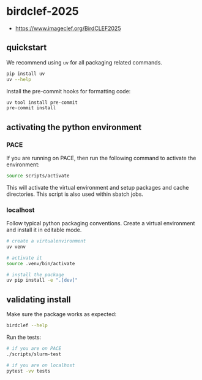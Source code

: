 # birdclef-2025

- https://www.imageclef.org/BirdCLEF2025

## quickstart

We recommend using `uv` for all packaging related commands.

```bash
pip install uv
uv --help
```

Install the pre-commit hooks for formatting code:

```bash
uv tool install pre-commit
pre-commit install
```

## activating the python environment

### PACE

If you are running on PACE, then run the following command to activate the environment:

```bash
source scripts/activate
```

This will activate the virtual environment and setup packages and cache directories.
This script is also used within sbatch jobs.

### localhost

Follow typical python packaging conventions.
Create a virtual environment and install it in editable mode.

```bash
# create a virtualenvironment
uv venv

# activate it
source .venv/bin/activate

# install the package
uv pip install -e ".[dev]"
```

## validating install

Make sure the package works as expected:

```bash
birdclef --help
```

Run the tests:

```bash
# if you are on PACE
./scripts/slurm-test

# if you are on localhost
pytest -vv tests
```

